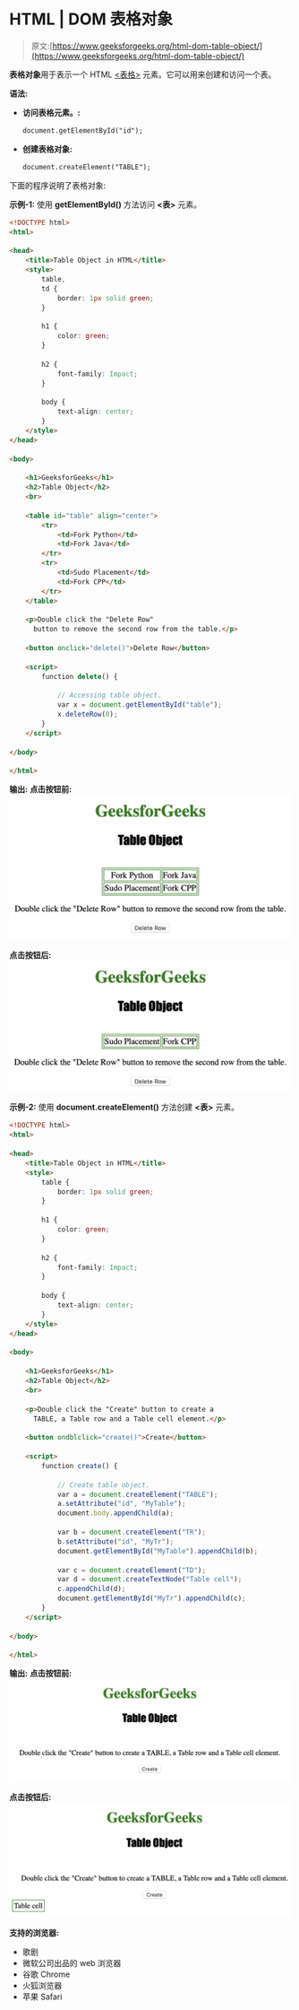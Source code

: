 # HTML | DOM 表格对象

> 原文:[https://www.geeksforgeeks.org/html-dom-table-object/](https://www.geeksforgeeks.org/html-dom-table-object/)

**表格对象**用于表示一个 HTML [<表格>](https://www.geeksforgeeks.org/html-tables/) 元素。它可以用来创建和访问一个表。

**语法:**

*   **访问表格元素。:**

    ```html
    document.getElementById("id");
    ```

*   **创建表格对象:**

    ```html
    document.createElement("TABLE");
    ```

下面的程序说明了表格对象:

**示例-1:** 使用 **getElementById()** 方法访问 **<表>** 元素。

```html
<!DOCTYPE html>
<html>

<head>
    <title>Table Object in HTML</title>
    <style>
        table,
        td {
            border: 1px solid green;
        }

        h1 {
            color: green;
        }

        h2 {
            font-family: Impact;
        }

        body {
            text-align: center;
        }
    </style>
</head>

<body>

    <h1>GeeksforGeeks</h1>
    <h2>Table Object</h2>
    <br>

    <table id="table" align="center">
        <tr>
            <td>Fork Python</td>
            <td>Fork Java</td>
        </tr>
        <tr>
            <td>Sudo Placement</td>
            <td>Fork CPP</td>
        </tr>
    </table>

    <p>Double click the "Delete Row" 
      button to remove the second row from the table.</p>

    <button onclick="delete()">Delete Row</button>

    <script>
        function delete() {

            // Accessing table object.
            var x = document.getElementById("table");
            x.deleteRow(0);
        }
    </script>

</body>

</html>
```

**输出:**
**点击按钮前:**
![](img/8656f43e8049c8a3fb7dfad5eb0ef735.png)

**点击按钮后:**
![](img/aa0b4a985801c744c775f93e1f5d8936.png)

**示例-2:** 使用 **document.createElement()** 方法创建 **<表>** 元素。

```html
<!DOCTYPE html>
<html>

<head>
    <title>Table Object in HTML</title>
    <style>
        table {
            border: 1px solid green;
        }

        h1 {
            color: green;
        }

        h2 {
            font-family: Impact;
        }

        body {
            text-align: center;
        }
    </style>
</head>

<body>

    <h1>GeeksforGeeks</h1>
    <h2>Table Object</h2>
    <br>

    <p>Double click the "Create" button to create a 
      TABLE, a Table row and a Table cell element.</p>

    <button ondblclick="create()">Create</button>

    <script>
        function create() {

            // Create table object.
            var a = document.createElement("TABLE");
            a.setAttribute("id", "MyTable");
            document.body.appendChild(a);

            var b = document.createElement("TR");
            b.setAttribute("id", "MyTr");
            document.getElementById("MyTable").appendChild(b);

            var c = document.createElement("TD");
            var d = document.createTextNode("Table cell");
            c.appendChild(d);
            document.getElementById("MyTr").appendChild(c);
        }
    </script>

</body>

</html>
```

**输出:**
**点击按钮前:**
![](img/f58797255e76bebd0c0f5524f2cd4295.png)

**点击按钮后:**
![](img/2d574cfe74321f6800b8638c8ef2399f.png)

**支持的浏览器:**

*   歌剧
*   微软公司出品的 web 浏览器
*   谷歌 Chrome
*   火狐浏览器
*   苹果 Safari
